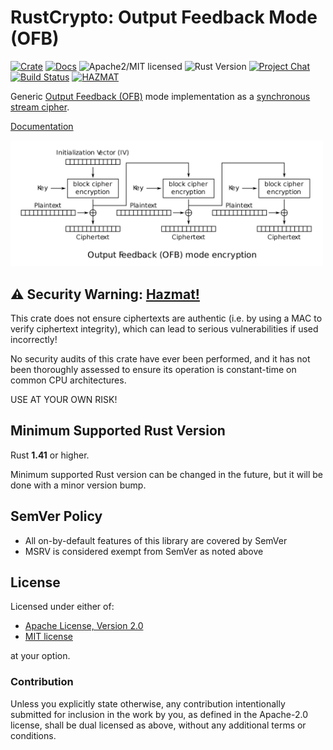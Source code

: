 # RustCrypto: Output Feedback Mode (OFB)

[![Crate][crate-image]][crate-link]
[![Docs][docs-image]][docs-link]
![Apache2/MIT licensed][license-image]
![Rust Version][rustc-image]
[![Project Chat][chat-image]][chat-link]
[![Build Status][build-image]][build-link]
[![HAZMAT][hazmat-image]][hazmat-link]

Generic [Output Feedback (OFB)][1] mode implementation as a
[synchronous stream cipher][2].

[Documentation][docs-link]

<img alt="diagram" src="https://raw.githubusercontent.com/RustCrypto/meta/master/img/stream-ciphers/ofb.png" width="500px">

## ⚠️ Security Warning: [Hazmat!][hazmat-link]

This crate does not ensure ciphertexts are authentic (i.e. by using a MAC to
verify ciphertext integrity), which can lead to serious vulnerabilities
if used incorrectly!

No security audits of this crate have ever been performed, and it has not been
thoroughly assessed to ensure its operation is constant-time on common CPU
architectures.

USE AT YOUR OWN RISK!

## Minimum Supported Rust Version

Rust **1.41** or higher.

Minimum supported Rust version can be changed in the future, but it will be
done with a minor version bump.

## SemVer Policy

- All on-by-default features of this library are covered by SemVer
- MSRV is considered exempt from SemVer as noted above

## License

Licensed under either of:

 * [Apache License, Version 2.0](http://www.apache.org/licenses/LICENSE-2.0)
 * [MIT license](http://opensource.org/licenses/MIT)

at your option.

### Contribution

Unless you explicitly state otherwise, any contribution intentionally submitted
for inclusion in the work by you, as defined in the Apache-2.0 license, shall be
dual licensed as above, without any additional terms or conditions.

[//]: # (badges)

[crate-image]: https://img.shields.io/crates/v/ofb.svg
[crate-link]: https://crates.io/crates/ofb
[docs-image]: https://docs.rs/ofb/badge.svg
[docs-link]: https://docs.rs/ofb/
[license-image]: https://img.shields.io/badge/license-Apache2.0/MIT-blue.svg
[rustc-image]: https://img.shields.io/badge/rustc-1.41+-blue.svg
[chat-image]: https://img.shields.io/badge/zulip-join_chat-blue.svg
[chat-link]: https://rustcrypto.zulipchat.com/#narrow/stream/260049-stream-ciphers
[hazmat-image]: https://img.shields.io/badge/crypto-hazmat%E2%9A%A0-red.svg
[hazmat-link]: https://github.com/RustCrypto/meta/blob/master/HAZMAT.md
[build-image]: https://github.com/RustCrypto/stream-ciphers/workflows/ofb/badge.svg?branch=master&event=push
[build-link]: https://github.com/RustCrypto/stream-ciphers/actions?query=workflow%3Aofb

[//]: # (footnotes)

[1]: https://en.wikipedia.org/wiki/Block_cipher_mode_of_operation#OFB
[2]: https://en.wikipedia.org/wiki/Stream_cipher#Synchronous_stream_ciphers
